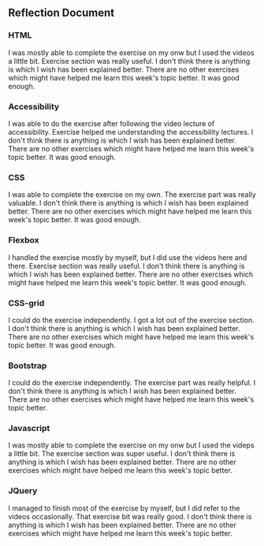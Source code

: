 ## Reflection Document

### HTML

I was mostly able to complete the exercise on my onw but I used the videos a little bit.
Exercise section was really useful.
I don't think there is anything is which I wish has been explained better.
There are no other exercises which might have helped me learn this week's topic better. It was good enough.

### Accessibility

I was able to do the exercise after following the video lecture of accessibility.
Exercise helped me understanding the accessibility lectures.
I don't think there is anything is which I wish has been explained better.
There are no other exercises which might have helped me learn this week's topic better. It was good enough.

### CSS

I was able to complete the exercise on my own.
The exercise part was really valuable.
I don't think there is anything is which I wish has been explained better.
There are no other exercises which might have helped me learn this week's topic better. It was good enough.

### Flexbox

I handled the exercise mostly by myself, but I did use the videos here and there.
Exercise section was really useful.
I don't think there is anything is which I wish has been explained better.
There are no other exercises which might have helped me learn this week's topic better. It was good enough.

### CSS-grid

I could do the exercise independently.
I got a lot out of the exercise section.
I don't think there is anything is which I wish has been explained better.
There are no other exercises which might have helped me learn this week's topic better. It was good enough.

### Bootstrap

I could do the exercise independently.
The exercise part was really helpful.
I don't think there is anything is which I wish has been explained better.
There are no other exercises which might have helped me learn this week's topic better.

### Javascript

I was mostly able to complete the exercise on my onw but I used the videps a little bit.
The exercise section was super useful.
I don't think there is anything is which I wish has been explained better.
There are no other exercises which might have helped me learn this week's topic better.

### JQuery

I managed to finish most of the exercise by myself, but I did refer to the videos occasionally.
That exercise bit was really good.
I don't think there is anything is which I wish has been explained better.
There are no other exercises which might have helped me learn this week's topic better.
